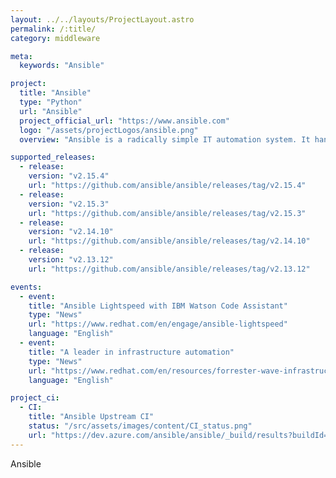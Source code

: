 ```yaml
---
layout: ../../layouts/ProjectLayout.astro
permalink: /:title/
category: middleware

meta:
  keywords: "Ansible"

project:
  title: "Ansible"
  type: "Python"
  url: "Ansible"
  project_official_url: "https://www.ansible.com"
  logo: "/assets/projectLogos/ansible.png"
  overview: "Ansible is a radically simple IT automation system. It handles configuration management, application deployment, cloud provisioning, ad-hoc task execution, network automation, and multi-node orchestration. Ansible makes complex changes like zero-downtime rolling updates with load balancers easy."

supported_releases:
  - release:
    version: "v2.15.4"
    url: "https://github.com/ansible/ansible/releases/tag/v2.15.4"
  - release:
    version: "v2.15.3"
    url: "https://github.com/ansible/ansible/releases/tag/v2.15.3"
  - release:
    version: "v2.14.10"
    url: "https://github.com/ansible/ansible/releases/tag/v2.14.10"
  - release:
    version: "v2.13.12"
    url: "https://github.com/ansible/ansible/releases/tag/v2.13.12"

events:
  - event:
    title: "Ansible Lightspeed with IBM Watson Code Assistant"
    type: "News"
    url: "https://www.redhat.com/en/engage/ansible-lightspeed"
    language: "English"
  - event:
    title: "A leader in infrastructure automation"
    type: "News"
    url: "https://www.redhat.com/en/resources/forrester-wave-infrastructure-automation-analyst-asset"
    language: "English"

project_ci:
  - CI:
    title: "Ansible Upstream CI"
    status: "/src/assets/images/content/CI_status.png"
    url: "https://dev.azure.com/ansible/ansible/_build/results?buildId=90071&view=results"
---
```


<p>Ansible</p>
